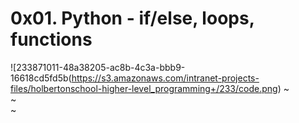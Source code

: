 
# 0x01. Python - if/else, loops, functions
 
 
![233871011-48a38205-ac8b-4c3a-bbb9-16618cd5fd5b(https://s3.amazonaws.com/intranet-projects-files/holbertonschool-higher-level_programming+/233/code.png)
~                                                                                                                                                               
~                                                                                                                                                               
~                                                         
